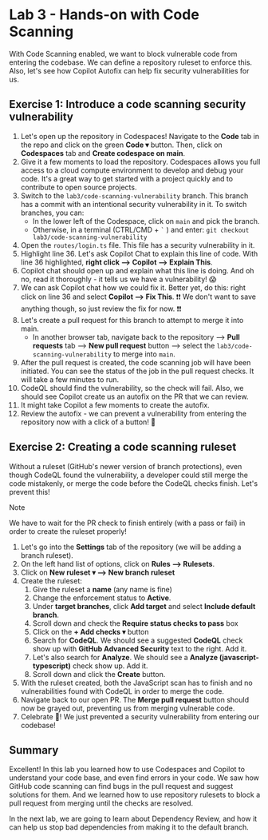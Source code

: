 # Lab 3 - Hands-on with Code Scanning

With Code Scanning enabled, we want to block vulnerable code from entering the codebase. We can define a repository ruleset to enforce this. Also, let's see how Copilot Autofix can help fix security vulnerabilities for us.

## Exercise 1: Introduce a code scanning security vulnerability

1. Let's open up the repository in Codespaces! Navigate to the **Code** tab in the repo and click on the green **Code ▾** button. Then, click on **Codespaces** tab and **Create codespace on main**.
2. Give it a few moments to load the repository. Codespaces allows you full access to a cloud compute environment to develop and debug your code. It's a great way to get started with a project quickly and to contribute to open source projects.
3. Switch to the `lab3/code-scanning-vulnerability` branch. This branch has a commit with an intentional security vulnerability in it. To switch branches, you can:
    - In the lower left of the Codespace, click on `main` and pick the branch.
    - Otherwise, in a terminal (CTRL/CMD + `` ` `` ) and enter: `git checkout lab3/code-scanning-vulnerability`
4. Open the `routes/login.ts` file. This file has a security vulnerability in it.
5. Highlight line 36. Let's ask Copilot Chat to explain this line of code. With line 36 highlighted, **right click --> Copilot --> Explain This**.
6. Copilot chat should open up and explain what this line is doing. And oh no, read it thoroughly - it tells us we have a vulnerability! 😱
7. We can ask Copilot chat how we could fix it. Better yet, do this: right click on line 36 and select **Copilot --> Fix This**. ❗️❗️ We don't want to save anything though, so just review the fix for now. ❗️❗️
8. Let's create a pull request for this branch to attempt to merge it into main.
    - In another browser tab, navigate back to the repository --> **Pull requests** tab --> **New pull request** button --> select the `lab3/code-scanning-vulnerability` to merge into `main`.
9. After the pull request is created, the code scanning job will have been initiated. You can see the status of the job in the pull request checks. It will take a few minutes to run.
10. CodeQL should find the vulnerability, so the check will fail. Also, we should see Copilot create us an autofix on the PR that we can review.
11. It might take Copilot a few moments to create the autofix.
12. Review the autofix - we can prevent a vulnerability from entering the repository now with a click of a button! 🎉

## Exercise 2: Creating a code scanning ruleset

Without a ruleset (GitHub's newer version of branch protections), even though CodeQL found the vulnerability, a developer could still merge the code mistakenly, or merge the code before the CodeQL checks finish. Let's prevent this!

> [!NOTE]  
> We have to wait for the PR check to finish entirely (with a pass or fail) in order to create the ruleset properly!

1. Let's go into the **Settings** tab of the repository (we will be adding a branch ruleset).
2. On the left hand list of options, click on **Rules --> Rulesets**.
3. Click on **New ruleset ▾ --> New branch ruleset**
4. Create the ruleset:
    1. Give the ruleset a **name** (any name is fine)
    2. Change the enforcement status to **Active**.
    3. Under **target branches**, click **Add target** and select **Include default branch**.
    4. Scroll down and check the **Require status checks to pass** box
    5. Click on the **+ Add checks ▾** button
    6. Search for **CodeQL**. We should see a suggested **CodeQL** check show up with **GitHub Advanced Security** text to the right. Add it.
    7. Let's also search for **Analyze**. We should see a **Analyze (javascript-typescript)** check show up. Add it.
    8. Scroll down and click the **Create** button.
5. With the ruleset created, both the JavaScript scan has to finish and no vulnerabilities found with CodeQL in order to merge the code.
6. Navigate back to our open PR. The **Merge pull request** button should now be grayed out, preventing us from merging vulnerable code.
7. Celebrate 🎉! We just prevented a security vulnerability from entering our codebase!

## Summary

Excellent!  In this lab you learned how to use Codespaces and Copilot to understand your code base, and even find errors in your code. We saw how GitHub code scanning can find bugs in the pull request and suggest solutions for them. And we learned how to use repository rulesets to block a pull request from merging until the checks are resolved.

In the next lab, we are going to learn about Dependency Review, and how it can help us stop bad dependencies from making it to the default branch.
